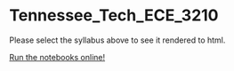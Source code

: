 # Tennessee_Tech_ECE_3210

Please select the syllabus above to see it rendered to html.

[Run the notebooks online!](https://mybinder.org/v2/gh/josephcslater/Tennessee_Tech_ECE_3210/master)
